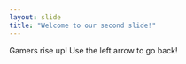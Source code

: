```yaml
---
layout: slide
title: "Welcome to our second slide!"
---
```

Gamers rise up!
Use the left arrow to go back!
